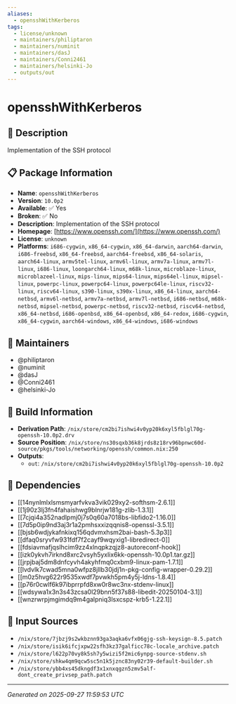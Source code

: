 ```yaml
---
aliases:
  - opensshWithKerberos
tags:
  - license/unknown
  - maintainers/philiptaron
  - maintainers/numinit
  - maintainers/dasJ
  - maintainers/Conni2461
  - maintainers/helsinki-Jo
  - outputs/out
---
```


# opensshWithKerberos

## 📝 Description

Implementation of the SSH protocol

## 📋 Package Information

- **Name**: `opensshWithKerberos`
- **Version**: `10.0p2`
- **Available**: ✅ Yes
- **Broken**: ✅ No
- **Description**: Implementation of the SSH protocol
- **Homepage**: [https://www.openssh.com/](https://www.openssh.com/)
- **License**: `unknown`
- **Platforms**: `i686-cygwin`, `x86_64-cygwin`, `x86_64-darwin`, `aarch64-darwin`, `i686-freebsd`, `x86_64-freebsd`, `aarch64-freebsd`, `x86_64-solaris`, `aarch64-linux`, `armv5tel-linux`, `armv6l-linux`, `armv7a-linux`, `armv7l-linux`, `i686-linux`, `loongarch64-linux`, `m68k-linux`, `microblaze-linux`, `microblazeel-linux`, `mips-linux`, `mips64-linux`, `mips64el-linux`, `mipsel-linux`, `powerpc-linux`, `powerpc64-linux`, `powerpc64le-linux`, `riscv32-linux`, `riscv64-linux`, `s390-linux`, `s390x-linux`, `x86_64-linux`, `aarch64-netbsd`, `armv6l-netbsd`, `armv7a-netbsd`, `armv7l-netbsd`, `i686-netbsd`, `m68k-netbsd`, `mipsel-netbsd`, `powerpc-netbsd`, `riscv32-netbsd`, `riscv64-netbsd`, `x86_64-netbsd`, `i686-openbsd`, `x86_64-openbsd`, `x86_64-redox`, `i686-cygwin`, `x86_64-cygwin`, `aarch64-windows`, `x86_64-windows`, `i686-windows`
## 👥 Maintainers

- @philiptaron
- @numinit
- @dasJ
- @Conni2461
- @helsinki-Jo


## 🔧 Build Information

- **Derivation Path**: `/nix/store/cm2bi7ishwi4v0yp20k6xyl5fblgl70g-openssh-10.0p2.drv`
- **Source Position**: `/nix/store/ns30sqxb36k8jrds8z18rv96bpnwc60d-source/pkgs/tools/networking/openssh/common.nix:250`
- **Outputs**:
  - `out`:  `/nix/store/cm2bi7ishwi4v0yp20k6xyl5fblgl70g-openssh-10.0p2`

## 🔗 Dependencies

- [[14nynlmlxlsmsmyarfvkva3vik029xy2-softhsm-2.6.1]]
- [[1j90z3lj3fn4fahaishwg9blnrjw181g-zlib-1.3.1]]
- [[7cjqi4a352nadlpmj0j7s0q60a7018bs-libfido2-1.16.0]]
- [[7d5p0ip9nd3aj3r1a2pmhsxxizqqnis8-openssl-3.5.1]]
- [[bjsb6wdjykafnkixq156qdvmxhsm2bai-bash-5.3p3]]
- [[dfaq0sryvfw931fdf7f2cayf9wqyxig1-libredirect-0]]
- [[fdsiavmafjqslhcim9zz4xlnqpkzqjz8-autoreconf-hook]]
- [[izk0ykvh7irknd8xrc2vsyh5yxlix6kk-openssh-10.0p1.tar.gz]]
- [[jrpjbaj5dm8dnfcyvh4akyhfmq0cxbm9-linux-pam-1.7.1]]
- [[lvdvlk7cwad5mna0wfpz8jllb30jdj1n-pkg-config-wrapper-0.29.2]]
- [[m0z5hvg622r9535xwdf7pvwkh5pm4y5j-ldns-1.8.4]]
- [[p76r0cwlf6k97ibprrpfd8xw0r8wc3nx-stdenv-linux]]
- [[wdsywa1x3n3s43zcsa0l29bnn5f37s88-libedit-20250104-3.1]]
- [[wnzrwrpjmgimdq9m4galpniq3lsxcspz-krb5-1.22.1]]

## 📁 Input Sources

- `/nix/store/7jbzj9s2wkbznn93ga3aqka6vfx06gjg-ssh-keysign-8.5.patch`
- `/nix/store/isik6ifcjxpw22sfh3kz37galficc78c-locale_archive.patch`
- `/nix/store/l622p70vy8k5sh7y5wizi5f2mic6ynpg-source-stdenv.sh`
- `/nix/store/shkw4qm9qcw5sc5n1k5jznc83ny02r39-default-builder.sh`
- `/nix/store/ybb4xs45dkngdf3x1xnxqgzn5zmv5alf-dont_create_privsep_path.patch`

---
*Generated on 2025-09-27 11:59:53 UTC*
